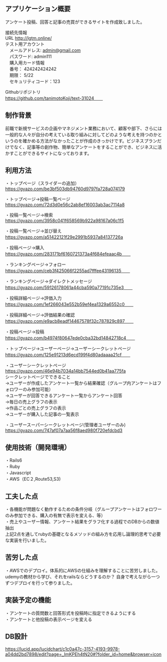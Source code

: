 
## アプリケーション概要  
アンケート投稿、回答と記事の売買ができるサイトを作成致しました。

接続先情報  
URL http://lgtm.online/    
テスト用アカウント  
　メールアドレス: admin@gmail.com  
　パスワード: admin111  
　購入用カード情報  
　番号： 424242424242  
　期限： 5/22  
　セキュリティコード：123    

Githubリポジトリ  
https://github.com/tanimotoKoji/text-31024　　 
## 制作背景  
前職で新規サービスの企画やマネジメント業務において、顧客や部下、さらには一般的な人々が自分の考えている取り組みに対してどのような考えを持つのかというのを確かめる方法がなかったことが作成のきっかけです。ビジネスプランだけでなく、記事等の創作物、簡単なアンケートをすることができ、ビジネスに活かすことができるサイトになっております。　　
     
 ## 利用方法  
・トップページ（スライダーの追加）  
https://gyazo.com/be3bf503db94760d9797fa728a074179  

・トップページ→投稿一覧ページ  
https://gyazo.com/72d3d0e56c2ab8ef16003ab3ac7114a8  

・投稿一覧ページ→検索  
https://gyazo.com/3958c041f658569b922a98167a06c1f5  

・投稿一覧ページ→並び替え　
https://gyazo.com/a51422121f29e2991b5937a84137726a  　

・投稿ページ→購入　　
https://gyazo.com/283171bf6160721373a4f684efeaac4b　　

・ランキングページ→フォロー　　
https://gyazo.com/ceb3f425066f2255ad7fffee43196135　　

・ランキングページ→ダイレクトメッセージ　　
https://gyazo.com/59126178061a44cba590a77191c735e3　　

・投稿詳細ページ→評価入力　　
https://gyazo.com/1ef266043e552b59ef4ea1329a6552c0　　

・投稿詳細ページ→評価結果の確認　　
https://gyazo.com/e9acb8eadf14467578f32c787829c897　　

・投稿ページ→投稿　　
https://gyazo.com/b4974f80647ede0cba32bd14842718c4　　

・トップページ→ユーザーページ→ユーザーシークレットページ　　
https://gyazo.com/125e91213d6ecd199f4d80adaaaa21cf　　

・ユーザーシークレットページ  
https://gyazo.com/46e94b7034a14bb7544ed0b41aa775fa  
シークレットページでできること  
→ユーザーが作成したアンケート一覧から結果確認（グループ内アンケートはフォロワーのみ参加可能）  
→ユーザーが回答できるアンケート一覧からアンケート回答  
→毎日の売上グラフの表示  
→作品ごとの売上グラフの表示  
→ユーザーが購入した記事の一覧表示  

・ユーザースーパーシークレットページ(管理者ユーザーのみ)   
https://gyazo.com/747af07a7aa56f8aed980f720efdcbd3  

##  使用技術（開発環境）  
・Rails6  
・Ruby  
・Javascript  
・AWS（EC２,Route53,S3)  

##  工夫した点  
・各機能が問題なく動作するための条件分岐（グループアンケートはフォロワーのみ参加できる、購入の有無で表示を変える、等）  
・売上やユーザー情報、アンケート結果をグラフ化する過程でのDBからの数値抽出  
上記2点を通してrubyの基礎となるメソッドの組み方を応用し論理的思考で必要な実装を行いました。  

##  苦労した点  
・AWSでのデプロイ。体系的にAWSの仕組みを理解することに苦労しました。udemyの教材から学び、それをrailsならどうするのか？
自身で考えながら一つずつデプロイを行って参りました。  

## 実装予定の機能  
 
・アンケートの質問数と回答形式を投稿時に指定できるようにする  
・アンケートと他投稿の表示ページを変える
 
## DB設計　　
 https://lucid.app/lucidchart/c1c0a47c-3157-4193-9978-a04dd2bd7898/edit?page=_ImKPEh4tN20#?folder_id=home&browser=icon
 
